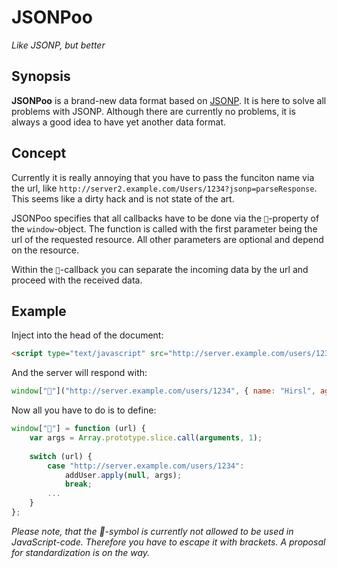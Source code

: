 JSONPoo 
=======

*Like JSONP, but better*

## Synopsis

**JSONPoo** is a brand-new data format based on [JSONP](http://en.wikipedia.org/wiki/JSONP). It is here to solve all problems with JSONP. Although there are currently no problems, it is always a good idea to have yet another data format.

## Concept

Currently it is really annoying that you have to pass the funciton name via the url, like `http://server2.example.com/Users/1234?jsonp=parseResponse`. This seems like a dirty hack and is not state of the art.

JSONPoo specifies that all callbacks have to be done via the `💩`-property of the `window`-object. The function is called with the first parameter being the url of the requested resource. All other parameters are optional and depend on the resource.

Within the `💩`-callback you can separate the incoming data by the url and proceed with the received data.

## Example

Inject into the head of the document:

```html
<script type="text/javascript" src="http://server.example.com/users/1234"></script>
```

And the server will respond with:

```javascript
window["💩"]("http://server.example.com/users/1234", { name: "Hirsl", age: 25 });
```

Now all you have to do is to define:

```javascript
window["💩"] = function (url) {
    var args = Array.prototype.slice.call(arguments, 1);
    
    switch (url) {
        case "http://server.example.com/users/1234":
            addUser.apply(null, args);
            break;
        ...
    }
};
```

*Please note, that the 💩-symbol is currently not allowed to be used in JavaScript-code. Therefore you have to escape it with brackets. A proposal for standardization is on the way.*
